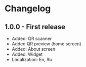 #  Changelog

## 1.0.0 - First release

+ Added: QR scanner
+ Added QR preview (home screen)
+ Added: About screen
+ Added: Widget
+ Localization: En, Ru
